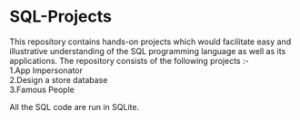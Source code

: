 # SQL-Projects
This repository contains hands-on projects which would facilitate easy and illustrative understanding of the SQL programming language as well as its applications. The repository consists of the following projects :-  
1.App Impersonator <br>
2.Design a store database <br>
3.Famous People

All the SQL code are run in SQLite.

